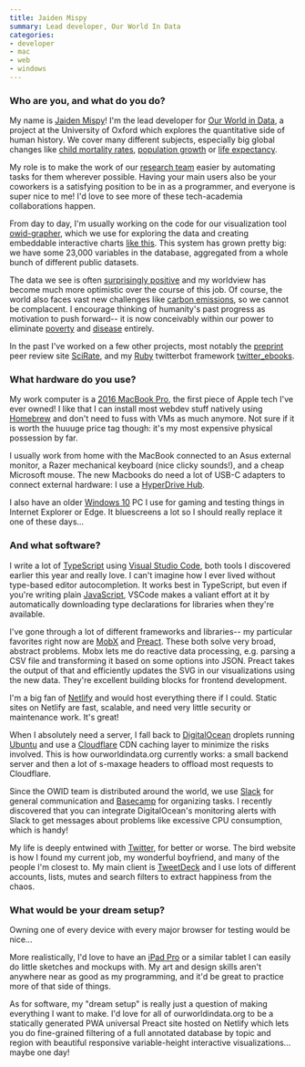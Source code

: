 ```yaml
---
title: Jaiden Mispy
summary: Lead developer, Our World In Data
categories:
- developer
- mac
- web
- windows
---
```


### Who are you, and what do you do?

My name is [Jaiden Mispy](https://mispy.me/ "Jaiden's website.")! I'm the lead developer for [Our World in Data](https://ourworldindata.org/ "An online publication tracking how living conditions are changing."), a project at the University of Oxford which explores the quantitative side of human history. We cover many different subjects, especially big global changes like [child mortality rates](https://ourworldindata.org/child-mortality/ "An OWID post on global child mortality rates."), [population growth](https://ourworldindata.org/world-population-growth/ "An OWID post on global population growth.") or [life expectancy](https://ourworldindata.org/life-expectancy/ "An OWID post on global life expectancy."). 

My role is to make the work of our [research team](https://ourworldindata.org/about/#team "The research team at Our World In Data.") easier by automating tasks for them wherever possible. Having your main users also be your coworkers is a satisfying position to be in as a programmer, and everyone is super nice to me! I'd love to see more of these tech-academia collaborations happen.

From day to day, I'm usually working on the code for our visualization tool [owid-grapher][], which we use for exploring the data and creating embeddable interactive charts [like this](https://ourworldindata.org/grapher/internet-users-by-world-region "A OWID post on Internet users by world region."). This system has grown pretty big: we have some 23,000 variables in the database, aggregated from a whole bunch of different public datasets.

The data we see is often [surprisingly positive](https://ourworldindata.org/a-history-of-global-living-conditions-in-5-charts/ "An OWID post on the history of global living conditions.") and my worldview has become much more optimistic over the course of this job. Of course, the world also faces vast new challenges like [carbon emissions](https://ourworldindata.org/co2-and-other-greenhouse-gas-emissions/ "An OWID post on global carbon emissions."), so we cannot be complacent. I encourage thinking of humanity's past progress as motivation to push forward-- it is now conceivably within our power to eliminate [poverty](https://ourworldindata.org/extreme-poverty "An OWID post on global poverty.") and [disease](https://ourworldindata.org/eradication-of-diseases/ "An OWID post on the eradication of diseases.") entirely.

In the past I've worked on a few other projects, most notably the [preprint](https://en.wikipedia.org/wiki/Preprint "The Wikipedia entry for Preprint.") peer review site [SciRate](https://scirate.com/ "A scientific collaboration network."), and my [Ruby][] twitterbot framework [twitter_ebooks][].

### What hardware do you use?

My work computer is a [2016 MacBook Pro][macbook-pro], the first piece of Apple tech I've ever owned! I like that I can install most webdev stuff natively using [Homebrew][] and don't need to fuss with VMs as much anymore. Not sure if it is worth the huuuge price tag though: it's my most expensive physical possession by far.

I usually work from home with the MacBook connected to an Asus external monitor, a Razer mechanical keyboard (nice clicky sounds!), and a cheap Microsoft mouse. The new Macbooks do need a lot of USB-C adapters to connect external hardware: I use a [HyperDrive Hub][hyperdrive-usb-c-5-in-1-hub].

I also have an older [Windows 10][windows-10] PC I use for gaming and testing things in Internet Explorer or Edge. It bluescreens a lot so I should really replace it one of these days...

### And what software?

I write a lot of [TypeScript][] using [Visual Studio Code][visual-studio-code], both tools I discovered earlier this year and really love. I can't imagine how I ever lived without type-based editor autocompletion. It works best in TypeScript, but even if you're writing plain [JavaScript][], VSCode makes a valiant effort at it by automatically downloading type declarations for libraries when they're available.

I've gone through a lot of different frameworks and libraries-- my particular favorites right now are [MobX][] and [Preact][]. These both solve very broad, abstract problems. Mobx lets me do reactive data processing, e.g. parsing a CSV file and transforming it based on some options into JSON. Preact takes the output of that and efficiently updates the SVG in our visualizations using the new data. They're excellent building blocks for frontend development.

I'm a big fan of [Netlify][] and would host everything there if I could. Static sites on Netlify are fast, scalable, and need very little security or maintenance work. It's great!

When I absolutely need a server, I fall back to [DigitalOcean][] droplets running [Ubuntu][] and use a [Cloudflare][] CDN caching layer to minimize the risks involved. This is how ourworldindata.org currently works: a small backend server and then a lot of s-maxage headers to offload most requests to Cloudflare.

Since the OWID team is distributed around the world, we use [Slack][] for general communication and [Basecamp][] for organizing tasks. I recently discovered that you can integrate DigitalOcean's monitoring alerts with Slack to get messages about problems like excessive CPU consumption, which is handy!

My life is deeply entwined with [Twitter](https://twitter.com/m1sp "Jaiden's Twitter account."), for better or worse. The bird website is how I found my current job, my wonderful boyfriend, and many of the people I'm closest to. My main client is [TweetDeck][] and I use lots of different accounts, lists, mutes and search filters to extract happiness from the chaos.

### What would be your dream setup?

Owning one of every device with every major browser for testing would be nice...

More realistically, I'd love to have an [iPad Pro][ipad-pro] or a similar tablet I can easily do little sketches and mockups with. My art and design skills aren't anywhere near as good as my programming, and it'd be great to practice more of that side of things.

As for software, my "dream setup" is really just a question of making everything I want to make. I'd love for all of ourworldindata.org to be a statically generated PWA universal Preact site hosted on Netlify which lets you do fine-grained filtering of a full annotated database by topic and region with beautiful responsive variable-height interactive visualizations... maybe one day!

[hyperdrive-usb-c-5-in-1-hub]: https://www.hypershop.com/products/usb-c-5-in-1-hub-with-pass-though-usb-c-charging "A USB-C hub."
[ipad-pro]: https://en.wikipedia.org/wiki/IPad_Pro "An iOS tablet."
[macbook-pro]: https://www.apple.com/macbook-pro/ "A laptop."
[basecamp]: https://basecamp.com/ "Web-based project management."
[cloudflare]: https://www.cloudflare.com/ "A security and content delivery service."
[digitalocean]: https://www.digitalocean.com/ "An SSD-based web hosting service."
[homebrew]: http://brew.sh "Command-line package manager for Mac OS X."
[javascript]: https://en.wikipedia.org/wiki/JavaScript "An interpreted scripting language."
[mobx]: https://github.com/mobxjs/mobx "A JavaScript state management library."
[netlify]: https://www.netlify.com/ "A service for hosting websites and web apps."
[owid-grapher]: https://github.com/owid/owid-grapher "An embedded visualisation tool for Our World In Data."
[preact]: https://github.com/developit/preact "A React-like JavaScript library."
[ruby]: https://www.ruby-lang.org/en/ "An interpreted scripting language."
[slack]: https://slack.com/ "A collaboration service."
[tweetdeck]: https://about.twitter.com/products/tweetdeck "A multi-column Twitter client."
[twitter_ebooks]: https://github.com/mispy/twitter_ebooks "A Twitter bot framework."
[typescript]: http://www.typescriptlang.org/ "An interpreted scripting language."
[ubuntu]: https://www.ubuntu.com/ "A Unix distribution."
[visual-studio-code]: https://code.visualstudio.com/ "A development IDE."
[windows-10]: https://en.wikipedia.org/wiki/Windows_10 "An operating system."
